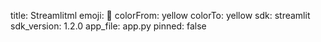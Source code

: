 
title: Streamlitml
emoji: 👀
colorFrom: yellow
colorTo: yellow
sdk: streamlit
sdk_version: 1.2.0
app_file: app.py
pinned: false


